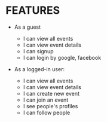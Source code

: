 # FEATURES

- As a guest

  - I can view all events
  - I can view event details
  - I can signup
  - I can login by google, facebook

- As a logged-in user:
  - I can view all events
  - I can view event details
  - I can create new event
  - I can join an event
  - I see people's profiles
  - I can follow people
